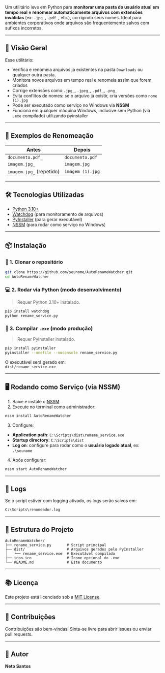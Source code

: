 Um utilitário leve em Python para **monitorar uma pasta do usuário atual em tempo real** e **renomear automaticamente arquivos com extensões inválidas** (ex: `.jpg_`, `.pdf_`, etc.), corrigindo seus nomes. Ideal para ambientes corporativos onde arquivos são frequentemente salvos com sufixos incorretos.

---

## 🚀 Visão Geral

Esse utilitário:

- Verifica e renomeia arquivos já existentes na pasta `Downloads` ou qualquer outra pasta.
- Monitora novos arquivos em tempo real e renomeia assim que forem criados
- Corrige extensões como `.jpg_`, `.jpeg_`, `.pdf_`, `.png_`
- Evita conflitos de nomes: se o arquivo já existir, cria versões como `nome (1).jpg`
- Pode ser executado como serviço no Windows via **NSSM**
- Funciona em qualquer máquina Windows, inclusive sem Python (via `.exe` compilado) utilizando pyinstaller

---

## 🧩 Exemplos de Renomeação

| Antes               | Depois              |
|---------------------|---------------------|
| `documento.pdf_`    | `documento.pdf`     |
| `imagem.jpg_`       | `imagem.jpg`        |
| `imagem.jpg_` (repetido) | `imagem (1).jpg`    |

---

## 🛠️ Tecnologias Utilizadas

- [Python 3.10+](https://www.python.org/)
- [Watchdog](https://pypi.org/project/watchdog/) (para monitoramento de arquivos)
- [PyInstaller](https://pyinstaller.org/) (para gerar executável)
- [NSSM](https://nssm.cc/) (para rodar como serviço no Windows)

---

## 📦 Instalação

### 📍 1. Clonar o repositório

```bash
git clone https://github.com/seunome/AutoRenameWatcher.git
cd AutoRenameWatcher
```

### 💻 2. Rodar via Python (modo desenvolvimento)

> Requer Python 3.10+ instalado.

```bash
pip install watchdog
python rename_service.py
```

### 🧊 3. Compilar `.exe` (modo produção)

> Requer PyInstaller instalado.

```bash
pip install pyinstaller
pyinstaller --onefile --noconsole rename_service.py
```

O executável será gerado em:  
`dist/rename_service.exe`

---

## 🖥️ Rodando como Serviço (via NSSM)

1. Baixe e instale o [NSSM](https://nssm.cc/download)
2. Execute no terminal como administrador:

```cmd
nssm install AutoRenameWatcher
```

3. Configure:
- **Application path**: `C:\Scripts\dist\rename_service.exe`
- **Startup directory**: `C:\Scripts\dist`
- **Log on**: configure para rodar como o **usuário logado atual**, ex: `.\seunome`

4. Após configurar:
```cmd
nssm start AutoRenameWatcher
```

---

## 📝 Logs

Se o script estiver com logging ativado, os logs serão salvos em:

```
C:\Scripts\renomeador.log
```

---

## 📁 Estrutura do Projeto

```
AutoRenameWatcher/
├── rename_service.py       # Script principal
├── dist/                   # Arquivos gerados pelo PyInstaller
│   └── rename_service.exe  # Executável compilado
├── icon.ico                # Ícone opcional do .exe
└── README.md               # Este documento
```

---

## 📚 Licença

Este projeto está licenciado sob a [MIT License](LICENSE).

---

## 🤝 Contribuições

Contribuições são bem-vindas! Sinta-se livre para abrir issues ou enviar pull requests.

---

## 👤 Autor

**Neto Santos**  
